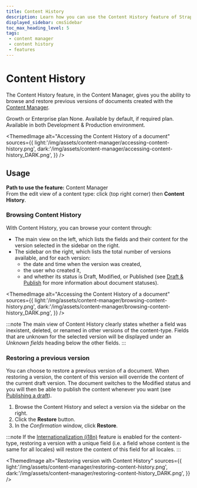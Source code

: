 ```yaml
---
title: Content History
description: Learn how you can use the Content History feature of Strapi 5 to browse and restore previous versions of documents from the Content Manager.
displayed_sidebar: cmsSidebar
toc_max_heading_level: 5
tags:
 - content manager
 - content history
 - features
---
```


# Content History
<GrowthBadge /> <EnterpriseBadge/>

The Content History feature, in the <Icon name="feather" /> Content Manager, gives you the ability to browse and restore previous versions of documents created with the [Content Manager](/cms/features/content-manager).

<IdentityCard>
  <IdentityCardItem icon="credit-card" title="Plan">Growth or Enterprise plan</IdentityCardItem>
  <IdentityCardItem icon="user" title="Role & permission">None.</IdentityCardItem>
  <IdentityCardItem icon="toggle-right" title="Activation">Available by default, if required plan.</IdentityCardItem>
  <IdentityCardItem icon="desktop" title="Environment">Available in both Development & Production environment.</IdentityCardItem>
</IdentityCard>

<ThemedImage
alt="Accessing the Content History of a document"
sources={{
  light:'/img/assets/content-manager/accessing-content-history.png',
  dark:'/img/assets/content-manager/accessing-content-history_DARK.png',
}}
/>

## Usage

**Path to use the feature:** <Icon name="feather" /> Content Manager <br/> From the edit view of a content type: click <Icon name="dots-three-outline" /> (top right corner) then <Icon name="clock-counter-clockwise" /> **Content History**.

### Browsing Content History

With Content History, you can browse your content through:

- The main view on the left, which lists the fields and their content for the version selected in the sidebar on the right.
- The sidebar on the right, which lists the total number of versions available, and for each version:
  - the date and time when the version was created,
  - the user who created it,
  - and whether its status is Draft, Modified, or Published (see [Draft & Publish](/cms/features/draft-and-publish) for more information about document statuses).


<ThemedImage
alt="Accessing the Content History of a document"
sources={{
  light:'/img/assets/content-manager/browsing-content-history.png',
  dark:'/img/assets/content-manager/browsing-content-history_DARK.png',
}}
/>

:::note
The main view of Content History clearly states whether a field was inexistent, deleted, or renamed in other versions of the content-type. Fields that are unknown for the selected version will be displayed under an _Unknown fields_ heading below the other fields.
:::

### Restoring a previous version

You can choose to restore a previous version of a document. When restoring a version, the content of this version will override the content of the current draft version. The document switches to the Modified status and you will then be able to publish the content whenever you want (see [Publishing a draft](/cms/features/draft-and-publish#publishing-a-draft)).

1. Browse the Content History and select a version via the sidebar on the right.
2. Click the **Restore** button.
3. In the _Confirmation_ window, click **Restore**.  

:::note
If the [Internationalization (i18n)](/cms/features/internationalization) feature is enabled for the content-type, restoring a version with a unique field (i.e. a field whose content is the same for all locales) will restore the content of this field for all locales.
:::

<ThemedImage
alt="Restoring version with Content History"
sources={{
  light:'/img/assets/content-manager/restoring-content-history.png',
  dark:'/img/assets/content-manager/restoring-content-history_DARK.png',
}}
/>
